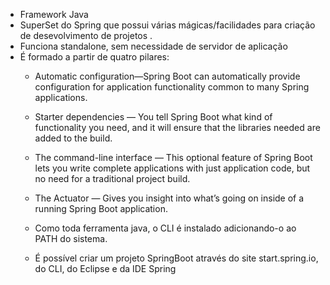 - Framework Java
- SuperSet do Spring que possui várias mágicas/facilidades para criação de desevolvimento de projetos .
- Funciona standalone, sem necessidade de servidor de aplicação
- É formado a partir de quatro pilares:
  - Automatic configuration—Spring Boot can automatically provide configuration
    for application functionality common to many Spring applications.
  - Starter dependencies — You tell Spring Boot what kind of functionality you need,
    and it will ensure that the libraries needed are added to the build.
  - The command-line interface — This optional feature of Spring Boot lets you write
    complete applications with just application code, but no need for a traditional
    project build.
  - The Actuator — Gives you insight into what’s going on inside of a running Spring
  Boot application.
  
  - Como toda ferramenta java, o CLI é instalado adicionando-o ao PATH do sistema.
  - É possível criar um projeto SpringBoot através do site start.spring.io, do CLI, do Eclipse e da IDE Spring
  
